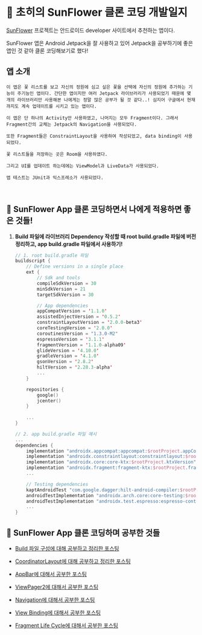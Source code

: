 # 🌻 초히의 SunFlower 클론 코딩 개발일지

[SunFlower](https://github.com/android/sunflower) 프로젝트는 안드로이드 developer 사이트에서 추천하는 앱이다.

SunFlower 앱은 Android Jetpack을 잘 사용하고 있어 Jetpack을 공부하기에 좋은 앱인 것 같아 클론 코딩해보기로 했다!

## 앱 소개

    이 앱은 꽃 리스트를 보고 자신의 정원에 심고 싶은 꽃을 선택에 자신의 정원에 추가하는 기능이 주기능인 앱이다. 간단한 앱이지만 여러 Jetpack 라이브러리가 사용되었기 때문에 몇 개의 라이브러리만 사용해본 나에게는 정말 많은 공부가 될 것 같다..! 심지어 구글에서 현재까지도 계속 업데이트를 시키고 있는 앱이다.

    이 앱은 단 하나의 Activity만 사용하였고, 나머지는 모두 Fragment이다. 그래서 Fragment간의 교체는 Jetpack의 Navigation을 사용되었다.

    또한 Fragment들은 ConstraintLayout을 사용하여 작성되었고, data binding이 사용되었다.

    꽃 리스트들을 저장하는 곳은 Room을 사용하였다.

    그리고 UI를 업데이트 하는데에는 ViewModel과 LiveData가 사용되었다.

    앱 테스트는 JUnit과 익스프레소가 사용되었다.

<br>

## 🍉 SunFlower App 클론 코딩하면서 나에게 적용하면 좋은 것들!

1. __Build 파일에 라이브러리 Dependency 작성할 때 root build.gradle 파일에 버전 정리하고, app build.gradle 파일에서 사용하기!__

    ~~~kotlin
    // 1. root build.gradle 파일 
    buildscript {
        // Define versions in a single place
        ext {
            // Sdk and tools
            compileSdkVersion = 30
            minSdkVersion = 21
            targetSdkVersion = 30

            // App dependencies
            appCompatVersion = '1.1.0'
            assistedInjectVersion = '0.5.2'
            constraintLayoutVersion = '2.0.0-beta3'
            coreTestingVersion = '2.0.0'
            coroutinesVersion = "1.3.0-M2"
            espressoVersion = '3.1.1'
            fragmentVersion = '1.1.0-alpha09'
            glideVersion = '4.10.0'
            gradleVersion = '4.1.0'
            gsonVersion = '2.8.2'
            hiltVersion = '2.28.3-alpha'
            ...
        }

        repositories {
            google()
            jcenter()
        }
        
        ...
    }
    ~~~
    
    ~~~kotlin
    // 2. app build.gradle 파일 예시
    ...
    dependencies {
        implementation "androidx.appcompat:appcompat:$rootProject.appCompatVersion"
        implementation "androidx.constraintlayout:constraintlayout:$rootProject.constraintLayoutVersion"
        implementation "androidx.core:core-ktx:$rootProject.ktxVersion"
        implementation "androidx.fragment:fragment-ktx:$rootProject.fragmentVersion"
        ...

        // Testing dependencies
        kaptAndroidTest "com.google.dagger:hilt-android-compiler:$rootProject.hiltVersion"
        androidTestImplementation "androidx.arch.core:core-testing:$rootProject.coreTestingVersion"
        androidTestImplementation "androidx.test.espresso:espresso-contrib:$rootProject.espressoVersion"
        ...
    }
    ~~~

## 🍉 SunFlower App 클론 코딩하며 공부한 것들

* [Build 파일 구성에 대해 공부하고 정리한 포스팅](https://choheeis.github.io/newblog//articles/2020-07/AppBuild)

* [CoordinatorLayout에 대해 공부하고 정리한 포스팅](https://choheeis.github.io/newblog//articles/2020-07/CoordinatorLayout)

* [AppBar에 대해서 공부한 포스팅](https://choheeis.github.io/newblog//articles/2020-08/AppBarTop)
   
* [ViewPager2에 대해서 공부한 포스팅](https://choheeis.github.io/newblog//articles/2020-08/ViewPager2)

* [Navigation에 대해서 공부한 포스팅](https://choheeis.github.io/newblog//articles/2020-08/navigation)

* [View Binding에 대해서 공부한 포스팅](https://choheeis.github.io/newblog//articles/2020-09/viewBinding)

* [Fragment Life Cycle에 대해서 공부한 포스팅](https://choheeis.github.io/newblog//articles/2020-09/fragment)
